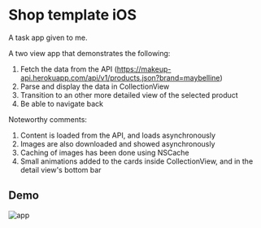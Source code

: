 # Shop template iOS

A task app given to me.

A two view app that demonstrates the following:
1. Fetch the data from the API (https://makeup-api.herokuapp.com/api/v1/products.json?brand=maybelline)
2. Parse and display the data in CollectionView
3. Transition to an other more detailed view of the selected product
4. Be able to navigate back

Noteworthy comments:
1. Content is loaded from the API, and loads asynchronously
2. Images are also downloaded and showed asynchronously
3. Caching of images has been done using NSCache
3. Small animations added to the cards inside CollectionView, and in the detail view's bottom bar

## Demo
![app](https://user-images.githubusercontent.com/17961880/183308383-acf6f4db-a6fc-4425-b2f9-73ef124bf878.gif)
